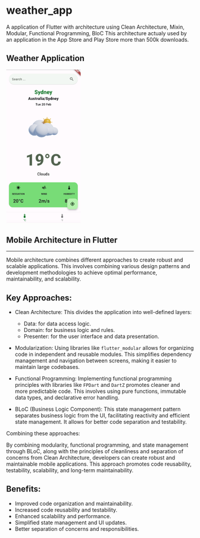 # weather_app

A application of Flutter with architecture using Clean Architecture, Mixin, Modular, Functional Programming, BloC
This architecture actualy used by an application in the App Store and Play Store more than 500k downloads.

## Weather Application
<img src="assets/app.png" alt="App Image" width="200"/>

## Mobile Architecture in Flutter
------------------------------

Mobile architecture combines different approaches to create robust and scalable applications. This involves combining various design patterns and development methodologies to achieve optimal performance, maintainability, and scalability.

## Key Approaches:

-   Clean Architecture: This divides the application into well-defined layers:

    -   Data: for data access logic.
    -   Domain: for business logic and rules.
    -   Presenter: for the user interface and data presentation.
-   Modularization: Using libraries like `flutter_modular` allows for organizing code in independent and reusable modules. This simplifies dependency management and navigation between screens, making it easier to maintain large codebases.

-   Functional Programming: Implementing functional programming principles with libraries like `FPDart` and `DartZ` promotes cleaner and more predictable code. This involves using pure functions, immutable data types, and declarative error handling.

-   BLoC (Business Logic Component): This state management pattern separates business logic from the UI, facilitating reactivity and efficient state management. It allows for better code separation and testability.

Combining these approaches:

By combining modularity, functional programming, and state management through BLoC, along with the principles of cleanliness and separation of concerns from Clean Architecture, developers can create robust and maintainable mobile applications. This approach promotes code reusability, testability, scalability, and long-term maintainability.

## Benefits:

-   Improved code organization and maintainability.
-   Increased code reusability and testability.
-   Enhanced scalability and performance.
-   Simplified state management and UI updates.
-   Better separation of concerns and responsibilities.